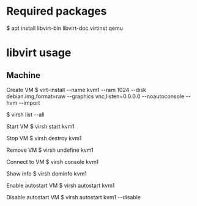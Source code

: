 # Required packages

$ apt install libvirt-bin libvirt-doc virtinst qemu

# libvirt usage

## Machine

Create VM
$ virt-install --name kvm1 --ram 1024 --disk debian.img,format=raw --graphics vnc,listen=0.0.0.0 --noautoconsole --hvm --import

$ virsh list --all

Start VM
$ virsh start kvm1

Stop VM
$ virsh destroy kvm1

Remove VM
$ virsh undefine kvm1

Connect to VM
$ virsh console kvm1

Show info
$ virsh dominfo kvm1

Enable autostart VM
$ virsh autostart kvm1

Disable autostart VM
$ virsh autostart kvm1 --disable
